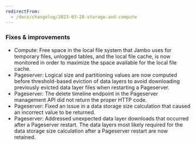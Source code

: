 ```yaml
---
redirectFrom:
  - /docs/changelog/2023-03-28-storage-and-compute
---
```


### Fixes & improvements

- Compute: Free space in the local file system that Jambo uses for temporary files, unlogged tables, and the local file cache, is now monitored in order to maximize the space available for the local file cache.
- Pageserver: Logical size and partitioning values are now computed before threshold-based eviction of data layers to avoid downloading previously evicted data layer files when restarting a Pageserver.
- Pageserver: The delete timeline endpoint in the Pageserver management API did not return the proper HTTP code.
- Pageserver: Fixed an issue in a data storage size calculation that caused an incorrect value to be returned.
- Pageserver: Addressed unexpected data layer downloads that occurred after a Pageserver restart. The data layers most likely required for the data storage size calculation after a Pageserver restart are now retained.
